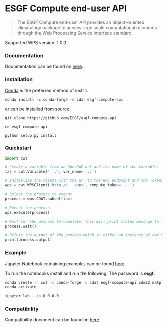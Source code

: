 # ESGF Compute end-user API
> The ESGF Compute end-user API provides an object-oriented climatology package
to access large scale computational resources through the Web Processing
Service interface standard.

Supported WPS version: 1.0.0

### Documentation

Documentation can be found on [here](https://esgf.github.com/esgf-compute-api).

### Installation
[Conda](https://docs.conda.io/en/latest/miniconda.html) is the preferred method of install.
```
conda install -c conda-forge -c cdat esgf-compute-api
```
or can be installed from source.
```
git clone https://github.com/ESGF/esgf-compute-api

cd esgf-compute-api

python setup.py install
```
### Quickstart

```python
import cwt

# Create a variable from an OpenDAP url and the name of the variable.
tas = cwt.Variable('...', var_name='...')

# Initialize the client with the url to the WPS endpoint and the Token/API key.
wps = cwt.WPSClient('http://.../wps', compute_token='...')

# Select the process to execut.
process = wps.CDAT.subset(tas)

# Execut the process.
wps.execute(process)

# Wait for the process to complete, this will print status message to the console.
process.wait()

# Prints the output of the process which is either an instance of cwt.Variable, a list of cwt.Variable or a dict.
print(process.output)
```

### Example

Jupyter Notebook cotnaining examples can be found [here](examples/)

To run the notebooks install and run the following. The password is **esgf**.

```bash
conda create -n cwt -c conda-forge -c cdat esgf-compute-api cdms2 matplotlib jupyterlab
conda activate

jupyter lab --ip 0.0.0.0
```

### Compatibility

Compatibility document can be found on [here](docs/source/cwt.compat.rst)
